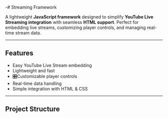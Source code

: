 -#  Streaming Framework

A lightweight **JavaScript framework** designed to simplify **YouTube Live Streaming integration** with seamless **HTML support**. Perfect for embedding live streams, customizing player controls, and managing real-time stream data.

---

##  Features

-  Easy YouTube Live Stream embedding
-  Lightweight and fast
- 🎛️Customizable player controls
-  Real-time data handling
-  Simple integration with HTML & CSS

---

##  Project Structure

